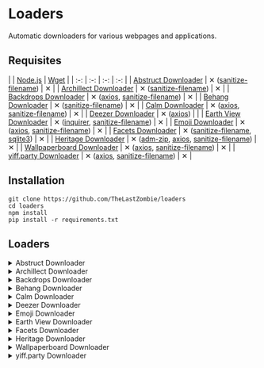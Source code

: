 # Loaders

Automatic downloaders for various webpages and applications.

## Requisites

| | [Node.js](https://nodejs.org/) | [Wget](https://www.gnu.org/software/wget/) |
| :-: | :-: | :-: | :-: |
| [Abstruct Downloader](https://github.com/TheLastZombie/loaders/blob/master/loaders/Abstruct%20Downloader.js) | ✕ ([sanitize-filename](https://github.com/parshap/node-sanitize-filename)) | ✕ |
| [Archillect Downloader](https://github.com/TheLastZombie/loaders/blob/master/loaders/Archillect%20Downloader.js) | ✕ ([sanitize-filename](https://github.com/parshap/node-sanitize-filename)) | ✕ |
| [Backdrops Downloader](https://github.com/TheLastZombie/loaders/blob/master/loaders/Backdrops%20Downloader.js) | ✕ ([axios](https://github.com/axios/axios), [sanitize-filename](https://github.com/parshap/node-sanitize-filename)) | ✕ |
| [Behang Downloader](https://github.com/TheLastZombie/loaders/blob/master/loaders/Behang%20Downloader.js) | ✕ ([sanitize-filename](https://github.com/parshap/node-sanitize-filename)) | ✕ |
| [Calm Downloader](https://github.com/TheLastZombie/loaders/blob/master/loaders/Calm%20Downloader.js) | ✕ ([axios](https://github.com/axios/axios), [sanitize-filename](https://github.com/parshap/node-sanitize-filename)) | ✕ |
| [Deezer Downloader](https://github.com/TheLastZombie/loaders/blob/master/loaders/Deezer%20Downloader.js) | ✕ ([axios](https://github.com/axios/axios)) | |
| [Earth View Downloader](https://github.com/TheLastZombie/loaders/blob/master/loaders/Earth%20View%20Downloader.js) | ✕ ([inquirer](https://github.com/SBoudrias/Inquirer.js), [sanitize-filename](https://github.com/parshap/node-sanitize-filename)) | ✕ |
| [Emoji Downloader](https://github.com/TheLastZombie/loaders/blob/master/loaders/Emoji%20Downloader.js) | ✕ ([axios](https://github.com/axios/axios), [sanitize-filename](https://github.com/parshap/node-sanitize-filename)) | ✕ |
| [Facets Downloader](https://github.com/TheLastZombie/loaders/blob/master/loaders/Facets%20Downloader.js) | ✕ ([sanitize-filename](https://github.com/parshap/node-sanitize-filename), [sqlite3](https://github.com/mapbox/node-sqlite3)) | ✕ |
| [Heritage Downloader](https://github.com/TheLastZombie/loaders/blob/master/loaders/Heritage%20Downloader.js) | ✕ ([adm-zip](https://github.com/cthackers/adm-zip), [axios](https://github.com/axios/axios), [sanitize-filename](https://github.com/parshap/node-sanitize-filename)) | ✕ |
| [Wallpaperboard Downloader](https://github.com/TheLastZombie/loaders/blob/master/loaders/Wallpaperboard%20Downloader.js) | ✕ ([axios](https://github.com/axios/axios), [sanitize-filename](https://github.com/parshap/node-sanitize-filename)) | ✕ |
| [yiff.party Downloader](https://github.com/TheLastZombie/loaders/blob/master/loaders/yiff.party%20Downloader.js) | ✕ ([axios](https://github.com/axios/axios), [sanitize-filename](https://github.com/parshap/node-sanitize-filename)) | ✕ |

## Installation

```
git clone https://github.com/TheLastZombie/loaders
cd loaders
npm install
pip install -r requirements.txt
```

## Loaders

<details><summary>Abstruct Downloader</summary><br>
<p>Downloads all wallpapers from the <a href="http://abstruct.co">Abstruct</a> collection by Hampus Olsson.

```
Abstruct Downloader

Importing dependencies...
Loading categories...

Downloading category BLEND...

Downloading image Leaving Hawkins - Eugene...
```

</p>
</details>

<details><summary>Archillect Downloader</summary><br>
<p>Downloads all images collected by <a href="http://archillect.com/">Archillect</a>, the synthetic intelligence.

```
Archillect Downloader

Importing dependencies...
Creating download directory...
Retrieving latest image ID...

Downloading 1/250000 (1)...
```

</p>
</details>

<details><summary>Backdrops Downloader</summary><br>
<p>Downloads all wallpapers from <a href="https://backdrops.io/">Backdrops</a> via their semi-public API.

```
Backdrops Downloader

Importing dependencies...
Creating download directory...
Getting wallpaper list...

Downloading 1/2747 (76500)...
```

</p>
</details>

<details><summary>Behang Downloader</summary><br>
<p>Downloads all wallpapers from <a href="https://knokfirst.com/behang/">Behang</a> via their semi-public API.

```
Behang Downloader

Importing dependencies...
Creating download directory...
Getting wallpaper list...

Downloading category 1/38 (Colorgasm)...
Downloading image 1/8 (Colorgasm1)...
```

</p>
</details>

<details><summary>Calm Downloader</summary><br>
<p>Downloads all scenes including photo, video and audio assets from <a href="https://www.calm.com/meditate">Calm</a>.

```
Calm Downloader

Importing dependencies...
Creating download directory...
Retrieving scene database...

Downloading 1/39 (ZFlV8dbxPd)...
```

</p>
</details>

<details><summary>Deezer Downloader</summary><br>
<p>Downloads a specified <a href="https://www.deezer.com/de/">Deezer</a> track in the highest available format and bitrate.</p>
</details>

<details><summary>Emoji Downloader</summary><br>
<p>Downloads all available Discord emotes from <a href="https://discordemoji.com/">Discord Emoji</a>.

```
Emoji Downloader

Importing dependencies...
Creating download directory...
Retrieving emoji database...

Downloading 1/5000 (6188)...
```

</p>
</details>

<details><summary>Earth View Downloader</summary><br>
<p>Downloads all images from the <a href="https://earthview.withgoogle.com/">Earth View</a> collection by Google.

```
Earth View Downloader

Importing dependencies...
Creating download directory...

? Which host do you want to download from? earthview.withgoogle.com (watermarked)

Some images will be skipped. This is not a bug.
Not all digits within the 1003 to 7023 range are mapped to images.

Downloading 1/6021 (1003)...
```

</p>
</details>

<details><summary>Facets Downloader</summary><br>
<p>Downloads all <a href="http://www.facets.la/">Facets</a> images in all available resolutions via the app's facets.db.

```
Facets Downloader

Importing dependencies...
Creating download directory...
Importing Facets database...
Parsing imported database...

Downloading Facets 365...

Downloading 1/364 (Facets)...
```

</p>
</details>

<details><summary>Heritage Downloader</summary><br>
<p>Downloads photos, snapshots, music tracks and soundscapes for every heritage from the <a href="https://www.sony.net/united/clock/">α CLOCK</a> project.

```
Heritage Downloader

Importing dependencies...
Creating download directory...
Retrieving heritage database...

Downloading 1/50 (iguazu)...
```

</p>
</details>

<details><summary>Wallpaperboard Downloader</summary><br>
<p>Downloads all wallpapers from a <a href="https://github.com/danimahardhika/wallpaperboard">Wallpaperboard</a> source.

```
Wallpaperboard Downloader

Importing dependencies...
Creating download directory...
Getting wallpaper list...

Downloading 1/28 (Nougat Wallpaper 1)...
```

</p>
</details>

<details><summary>yiff.party Downloader</summary><br>
<p>Downloads the creators and all artist-specific JSON files from <a href="https://yiff.party/">yiff.party</a>.

```
yiff.party Downloader

Importing dependencies...
Creating download directory...
Retrieving creator database...

Downloading 1/20443 (25634849)...
```

</p>
</details>
